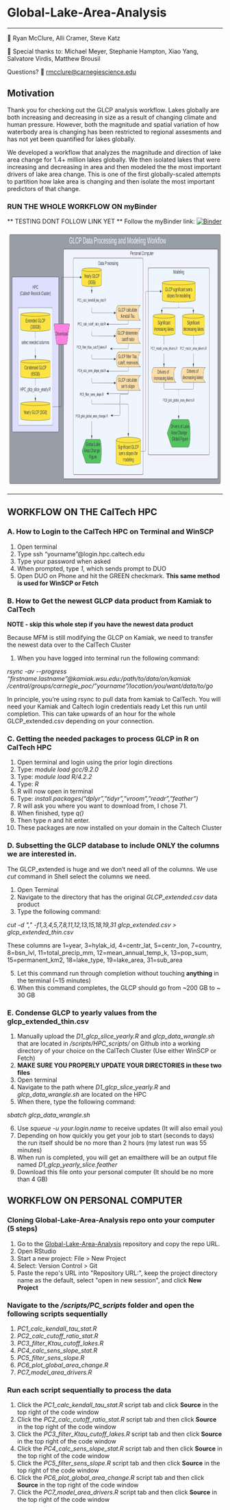 # Global-Lake-Area-Analysis
-----

:busts_in_silhouette: Ryan McClure, Alli Cramer, Steve Katz

:busts_in_silhouette: Special thanks to: Michael Meyer, Stephanie Hampton, Xiao Yang, Salvatore Virdis, Matthew Brousil

Questions?  :email: rmcclure@carnegiescience.edu

## Motivation

Thank you for checking out the GLCP analysis workflow. Lakes globally are both increasing and decreasing in size as a result of changing climate and human pressure. However, both the magnitude and spatial variation of how waterbody area is changing has been restricted to regional assesments and has not yet been quantified for lakes globally.

We developed a workflow that analyzes the magnitude and direction of lake area change for 1.4+ million lakes globally. We then isolated lakes that were increasing and decreasing in area and then modeled the the most important drivers of lake area change. This is one of the first globally-scaled attempts to partition how lake area is changing and then isolate the most important predictors of that change.

### RUN THE WHOLE WORKFLOW ON myBinder
** TESTING DONT FOLLOW LINK YET **
Follow the myBinder link:
[![Binder](https://mybinder.org/badge_logo.svg)](https://mybinder.org/v2/git/https%3A%2F%2Fgithub.com%2Fryanmclake%2FCH4castR.git/HEAD?urlpath=rstudio)

<a href="url"><img src = "GLCP_Workflow.jpeg" align="center" height="600" width="1000" ></a>

-----

## WORKFLOW ON THE CalTech HPC
### A. How to Login to the CalTech HPC on Terminal and WinSCP
1. Open terminal
2. Type ssh “yourname”@login.hpc.caltech.edu
3. Type your password when asked
4. When prompted, type <i>1</i>, which sends prompt to DUO
5. Open DUO on Phone and hit the GREEN checkmark. **This same method is used for WinSCP or Fetch**

### B. How to Get the newest GLCP data product from Kamiak to CalTech
<b>NOTE - skip this whole step if you have the newest data product</b>

Because MFM is still modifying the GLCP on Kamiak, we need to transfer the newest data over to the CalTech Cluster

1. When you have logged into terminal run the following command:

<i>rsync -av --progress “firstname.lastname”@kamiak.wsu.edu:/path/to/data/on/kamiak /central/groups/carnegie_poc/”yourname”/location/you/want/data/to/go</i>

In principle, you’re using rsync to pull data from kamiak to CalTech. You will need your Kamiak and Caltech login credentials ready 
Let this run until completion. This can take upwards of an hour for the whole GLCP_extended.csv depending on your connection. 

### C. Getting the needed packages to process GLCP in R on CalTech HPC
1. Open terminal and login using the prior login directions
2. Type: <i>module load gcc/9.2.0</i>
3. Type: <i>module load R/4.2.2</i>
4. Type: <i>R</i>
5. R will now open in terminal
6. Type: <i>install.packages(“dplyr”,”tidyr”,”vroom”,”readr”,”feather”)</i>
7. R will ask you where you want to download from, I chose 71.
8. When finished, type <i>q()</i>
9. Then type <i>n</i> and hit enter. 
10. These packages are now installed on your domain in the Caltech Cluster

### D. Subsetting the GLCP database to include ONLY the columns we are interested in. 
The GLCP_extended is huge and we don’t need all of the columns. We use <i>cut</i> command in Shell select the columns we need.

1. Open Terminal
2. Navigate to the directory that has the original <i>GLCP_extended.csv</i> data product
3. Type the following command:

<i>cut -d "," -f1,3,4,5,7,8,11,12,13,15,18,19,31 glcp_extended.csv > glcp_extended_thin.csv</i>

These columns are 1=year, 3=hylak_id, 4=centr_lat, 5=centr_lon, 7=country, 8=bsn_lvl, 11=total_precip_mm, 12=mean_annual_temp_k, 13=pop_sum, 15=permanent_km2, 18=lake_type, 19=lake_area, 31=sub_area

5. Let this command run through completion without touching <b>anything</b> in the terminal (~15 minutes)
6. When this command completes, the GLCP should go from ~200 GB to ~ 30 GB

### E. Condense GLCP to yearly values from the glcp_extended_thin.csv

1. Manually upload the <i>D1_glcp_slice_yearly.R</i> and <i>glcp_data_wrangle.sh</i> that are located in <i>/scripts/HPC_scripts/</i> on Github into a working directory of your choice on the CalTech Cluster (Use either WinSCP or Fetch)
2. <b>MAKE SURE YOU PROPERLY UPDATE YOUR DIRECTORIES in these two files</b>
3. Open terminal
4. Navigate to the path where <i>D1_glcp_slice_yearly.R</i> and <i>glcp_data_wrangle.sh</i> are located on the HPC
5. When there, type the following command:

<i>sbatch glcp_data_wrangle.sh</i>

6. Use <i>squeue -u your.login.name</i> to receive updates (It will also email you)
7. Depending on how quickly you get your job to start (seconds to days) the run itself should be no more than 2 hours (my latest run was 55 minutes)
8. When run is completed, you will get an emailthere will be an output file named <i>D1_glcp_yearly_slice.feather</i>
9. Download this file onto your personal computer (It should be no more than 4 GB)


## WORKFLOW ON PERSONAL COMPUTER
### Cloning Global-Lake-Area-Analysis repo onto your computer (5 steps)
1. Go to the [Global-Lake-Area-Analysis](https://github.com/ryanmclake/Global-Lake-Area-Analysis) repository and copy the repo URL. 
2. Open RStudio
3. Start a new project: File > New Project
4. Select: Version Control > Git
5. Paste the repo's URL into "Repository URL:", keep the project directory name as the default, select "open in new session", and click <b>New Project</b>

### Navigate to the <i>/scripts/PC_scripts</i> folder and open the following scripts sequentially
1. <i>PC1_calc_kendall_tau_stat.R</i>
2. <i>PC2_calc_cutoff_ratio_stat.R</i>
3. <i>PC3_filter_Ktau_cutoff_lakes.R</i>
4. <i>PC4_calc_sens_slope_stat.R</i>
5. <i>PC5_filter_sens_slope.R</i>
6. <i>PC6_plot_global_area_change.R</i>
7. <i>PC7_model_area_drivers.R</i>

### Run each script sequentially to process the data
1. Click the <i>PC1_calc_kendall_tau_stat.R</i> script tab and click <b>Source</b> in the top right of the code window
2. Click the <i>PC2_calc_cutoff_ratio_stat.R</i> script tab and then click <b>Source</b> in the top right of the code window
3. Click the <i>PC3_filter_Ktau_cutoff_lakes.R</i> script tab and then click <b>Source</b> in the top right of the code window
4. Click the <i>PC4_calc_sens_slope_stat.R</i> script tab and then click <b>Source</b> in the top right of the code window
5. Click the <i>PC5_filter_sens_slope.R</i> script tab and then click <b>Source</b> in the top right of the code window
6. Click the <i>PC6_plot_global_area_change.R</i> script tab and then click <b>Source</b> in the top right of the code window
7. Click the <i>PC7_model_area_drivers.R</i> script tab and then click <b>Source</b> in the top right of the code window




